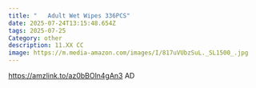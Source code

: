 ```yaml
---
title: "   Adult Wet Wipes 336PCS"
date: 2025-07-24T13:15:48.654Z
tags: 2025-07-25
Category: other
description: 11.XX CC
image: https://m.media-amazon.com/images/I/817uVUbzSuL._SL1500_.jpg
---
```



https://amzlink.to/az0bBOln4gAn3   AD